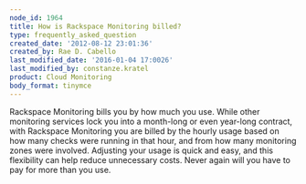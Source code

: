 ```yaml
---
node_id: 1964
title: How is Rackspace Monitoring billed?
type: frequently_asked_question
created_date: '2012-08-12 23:01:36'
created_by: Rae D. Cabello
last_modified_date: '2016-01-04 17:0026'
last_modified_by: constanze.kratel
product: Cloud Monitoring
body_format: tinymce
---
```


Rackspace Monitoring bills you by how much you use. While other
monitoring services lock you into a month-long or even year-long
contract, with Rackspace Monitoring you are billed by the hourly usage
based on how many checks were running in that hour, and from how many
monitoring zones were involved. Adjusting your usage is quick and easy,
and this flexibility can help reduce unnecessary costs. Never again will
you have to pay for more than you use.

